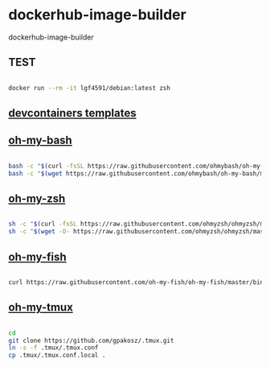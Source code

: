 # dockerhub-image-builder
dockerhub-image-builder

## TEST
```bash

docker run --rm -it lgf4591/debian:latest zsh

```

## [devcontainers templates](https://github.com/devcontainers/templates)


## [oh-my-bash](https://github.com/ohmybash/oh-my-bash)

```bash

bash -c "$(curl -fsSL https://raw.githubusercontent.com/ohmybash/oh-my-bash/master/tools/install.sh)"
bash -c "$(wget https://raw.githubusercontent.com/ohmybash/oh-my-bash/master/tools/install.sh -O -)"

```

## [oh-my-zsh](https://github.com/ohmyzsh/ohmyzsh)
```bash

sh -c "$(curl -fsSL https://raw.githubusercontent.com/ohmyzsh/ohmyzsh/master/tools/install.sh)"
sh -c "$(wget -O- https://raw.githubusercontent.com/ohmyzsh/ohmyzsh/master/tools/install.sh)"

```

## [oh-my-fish](https://github.com/oh-my-fish/oh-my-fish)
```bash

curl https://raw.githubusercontent.com/oh-my-fish/oh-my-fish/master/bin/install | fish

```


## [oh-my-tmux](https://github.com/gpakosz/.tmux)
```bash

cd
git clone https://github.com/gpakosz/.tmux.git
ln -s -f .tmux/.tmux.conf
cp .tmux/.tmux.conf.local .

```
